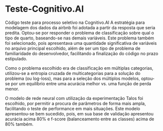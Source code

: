 # Teste-Cognitivo.AI
Código teste para processo seletivo na Cognitivo.AI
A estratégia para modelagem dos dados da airbnb foi adotada a partir da resposta que seria predita. Optou-se por responder o problema de classificação sobre qual o tipo de quarto, baseando-se nas demais variáveis. Este problema também foi selecionado, pois apresentava uma quantidade significativa de variáveis no arquivo principal escolhido, além de ser um tipo de problema de familiaridade do desenvolvedor, facilitando a finalização do código no prazo estipulado.

Como o problema escolhido era de classificação em múltiplas categorias, utilizou-se a entropia cruzada de multicategorias para a solução do problema (ou log-loss), mas para a seleção dos múltiplos modelos, optou-se por um equilíbrio entre uma acurácia melhor vs. uma função de perda menor.

O modelo de rede neural com utilização da experimentação Talos foi escolhido, por permitir a procura de parâmetros de forma mais ampla, facilitando o teste de performance em mais situações. Este modelo apresentou-se bem sucedido, pois, em sua base de validação apresentou acurácia acima 80% e f-score (balanceamento entre as classes) acima de 80% também.
